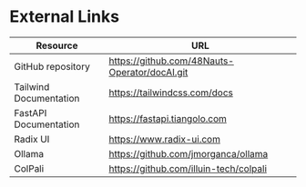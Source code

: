 # External Links

| Resource | URL |
|----------|-----|
| GitHub repository | https://github.com/48Nauts-Operator/docAI.git |
| Tailwind Documentation | https://tailwindcss.com/docs |
| FastAPI Documentation | https://fastapi.tiangolo.com |
| Radix UI | https://www.radix-ui.com |
| Ollama | https://github.com/jmorganca/ollama |
| ColPali | https://github.com/illuin-tech/colpali | 